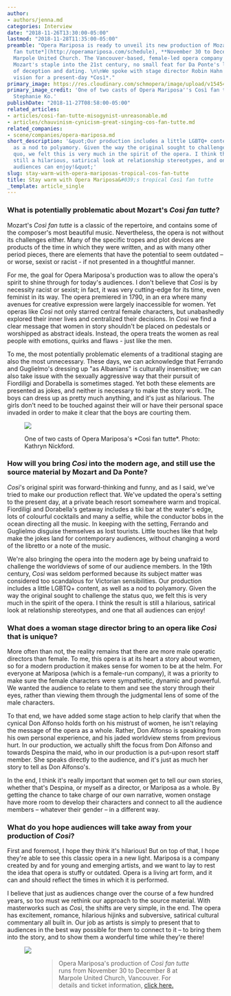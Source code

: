 ```yaml
---
author:
- authors/jenna.md
categories: Interview
date: "2018-11-26T13:30:00-05:00"
lastmod: "2018-11-28T11:35:00-05:00"
preamble: "Opera Mariposa is ready to unveil its new production of Mozart's [*Così
  fan tutte*](http://operamariposa.com/schedule), **November 30 to December 8** at
  Marpole United Church. The Vancouver-based, female-led opera company is bringing
  Mozart's staple into the 21st century, no small feat for Da Ponte's layered story
  of deception and dating. \n\nWe spoke with stage director Robin Hahn about her tropical
  vision for a present-day *Così*."
primary_image: https://res.cloudinary.com/schmopera/image/upload/v1545409169/media/webhook-uploads/1543344259097/sqCosiFanTutte_cast_2_photobyStephanieKo_print.jpg.jpg
primary_image_credit: 'One of two casts of Opera Mariposa''s Così fan tutte. Photo:
  Stephanie Ko.'
publishDate: "2018-11-27T08:58:00-05:00"
related_articles:
- articles/cosi-fan-tutte-misogynist-unreasonable.md
- articles/chauvinism-cynicism-great-singing-cos-fan-tutte.md
related_companies:
- scene/companies/opera-mariposa.md
short_description: '&quot;Our production includes a little LGBTQ+ content, as well
  as a nod to polyamory. Given the way the original sought to challenge the status
  quo, we felt this is very much in the spirit of the opera. I think the result is
  still a hilarious, satirical look at relationship stereotypes, and one that all
  audiences can enjoy!&quot;'
slug: stay-warm-with-opera-mariposas-tropical-cos-fan-tutte
title: Stay warm with Opera Mariposa&#039;s tropical Così fan tutte
_template: article_single
---
```


### What is potentially problematic about Mozart's *Così fan tutte*?

Mozart's *Così fan tutte* is a classic of the repertoire, and contains some of the composer's most beautiful music. Nevertheless, the opera is not without its challenges either. Many of the specific tropes and plot devices are products of the time in which they were written, and as with many other period pieces, there are elements that have the potential to seem outdated – or worse, sexist or racist - if not presented in a thoughtful manner.

For me, the goal for Opera Mariposa's production was to allow the opera's spirit to shine through for today's audiences. I don't believe that *Così* is by necessity racist or sexist; in fact, it was very cutting-edge for its time, even feminist in its way. The opera premiered in 1790, in an era where many avenues for creative expression were largely inaccessible for women. Yet operas like *Così* not only starred central female characters, but unabashedly explored their inner lives and centralized their decisions. In *Così* we find a clear message that women in story shouldn't be placed on pedestals or worshipped as abstract ideals. Instead, the opera treats the women as real people with emotions, quirks and flaws - just like the men. 

To me, the most potentially problematic elements of a traditional staging are also the most unnecessary. These days, we can acknowledge that Ferrando and Guglielmo's dressing up "as Albanians" is culturally insensitive; we can also take issue with the sexually aggressive way that their pursuit of Fiordiligi and Dorabella is sometimes staged. Yet both these elements are presented as jokes, and neither is necessary to make the story work. The boys can dress up as pretty much anything, and it's just as hilarious. The girls don't need to be touched against their will or have their personal space invaded in order to make it clear that the boys are courting them.

<figure data-type="image">

![](https://res.cloudinary.com/schmopera/image/upload/v1545409169/media/webhook-uploads/1543256866236/CosiFanTutte_cast_1_photobyKathrynNickford_print.jpg.jpg)

<figcaption>One of two casts of Opera Mariposa's *Così fan tutte*. Photo: Kathryn Nickford.</figcaption>
</figure>

### How will you bring *Così* into the modern age, and still use the source material by Mozart and Da Ponte?

*Così*'s original spirit was forward-thinking and funny, and as I said, we've tried to make our production reflect that. We've updated the opera's setting to the present day, at a private beach resort somewhere warm and tropical. Fiordiligi and Dorabella's getaway includes a tiki bar at the water's edge, lots of colourful cocktails and many a selfie, while the conductor bobs in the ocean directing all the music. In keeping with the setting, Ferrando and Guglielmo disguise themselves as lost tourists. Little touches like that help make the jokes land for contemporary audiences, without changing a word of the libretto or a note of the music.

We're also bringing the opera into the modern age by being unafraid to challenge the worldviews of some of our audience members. In the 19th century, *Così* was seldom performed because its subject matter was considered too scandalous for Victorian sensibilities. Our production includes a little LGBTQ+ content, as well as a nod to polyamory. Given the way the original sought to challenge the status quo, we felt this is very much in the spirit of the opera. I think the result is still a hilarious, satirical look at relationship stereotypes, and one that all audiences can enjoy!

### What does a woman stage director bring to an opera like *Così* that is unique?

More often than not, the reality remains that there are more male operatic directors than female. To me, this opera is at its heart a story about women, so for a modern production it makes sense for women to be at the helm. For everyone at Mariposa (which is a female-run company), it was a priority to make sure the female characters were sympathetic, dynamic and powerful. We wanted the audience to relate to them and see the story through their eyes, rather than viewing them through the judgmental lens of some of the male characters.

To that end, we have added some stage action to help clarify that when the cynical Don Alfonso holds forth on his mistrust of women, he isn't relaying the message of the opera as a whole. Rather, Don Alfonso is speaking from his own personal experience, and his jaded worldview stems from previous hurt. In our production, we actually shift the focus from Don Alfonso and towards Despina the maid, who in our production is a put-upon resort staff member. She speaks directly to the audience, and it's just as much her story to tell as Don Alfonso's.

In the end, I think it's really important that women get to tell our own stories, whether that's Despina, or myself as a director, or Mariposa as a whole. By getting the chance to take charge of our own narrative, women onstage have more room to develop their characters and connect to all the audience members – whatever their gender – in a different way.

### What do you hope audiences will take away from your production of *Così*?

First and foremost, I hope they think it's hilarious! But on top of that, I hope they're able to see this classic opera in a new light. Mariposa is a company created by and for young and emerging artists, and we want to lay to rest the idea that opera is stuffy or outdated. Opera is a living art form, and it can and should reflect the times in which it is performed.

I believe that just as audiences change over the course of a few hundred years, so too must we rethink our approach to the source material. With masterworks such as *Così*, the shifts are very simple, in the end. The opera has excitement, romance, hilarious hijinks and subversive, satirical cultural commentary all built in. Our job as artists is simply to present that to audiences in the best way possible for them to connect to it – to bring them into the story, and to show them a wonderful time while they're there!

<figure data-type="image">

![](https://res.cloudinary.com/schmopera/image/upload/v1545409169/media/webhook-uploads/1543256888312/Cosi_poster_lettersize.jpg.jpg)

<figure>

>Opera Mariposa's production of *Così fan tutte* runs from November 30 to December 8 at Marpole United Church, Vancouver. For details and ticket information, [click here.](http://operamariposa.com/schedule)
